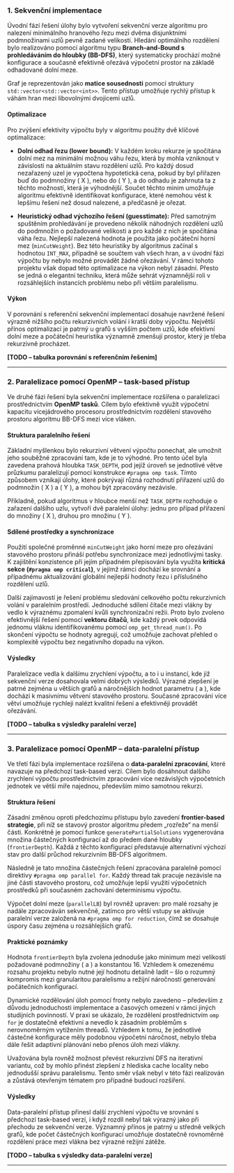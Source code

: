 
### **1. Sekvenční implementace**

Úvodní fází řešení úlohy bylo vytvoření sekvenční verze algoritmu pro nalezení minimálního hranového řezu mezi dvěma disjunktními podmnožinami uzlů pevně zadané velikosti. Hledání optimálního rozdělení bylo realizováno pomocí algoritmu typu **Branch-and-Bound s prohledáváním do hloubky (BB-DFS)**, který systematicky prochází možné konfigurace a současně efektivně ořezává výpočetní prostor na základě odhadované dolní meze.

Graf je reprezentován jako **matice sousednosti** pomocí struktury `std::vector<std::vector<int>>`. Tento přístup umožňuje rychlý přístup k váhám hran mezi libovolnými dvojicemi uzlů.

#### Optimalizace

Pro zvýšení efektivity výpočtu byly v algoritmu použity dvě klíčové optimalizace:

- **Dolní odhad řezu (lower bound):** V každém kroku rekurze je spočítána dolní mez na minimální možnou váhu řezu, která by mohla vzniknout v závislosti na aktuálním stavu rozdělení uzlů. Pro každý dosud nezařazený uzel je vypočtena hypotetická cena, pokud by byl přiřazen buď do podmnožiny \( X \), nebo do \( Y \), a do odhadu je zahrnuta ta z těchto možností, která je výhodnější. Součet těchto minim umožňuje algoritmu efektivně identifikovat konfigurace, které nemohou vést k lepšímu řešení než dosud nalezené, a předčasně je ořezat.

- **Heuristický odhad výchozího řešení (guesstimate):** Před samotným spuštěním prohledávání je provedeno několik náhodných rozdělení uzlů do podmnožin o požadované velikosti a pro každé z nich je spočítána váha řezu. Nejlepší nalezená hodnota je použita jako počáteční horní mez (`minCutWeight`). Bez této heuristiky by algoritmus začínal s hodnotou `INT_MAX`, případně se součtem vah všech hran, a v úvodní fázi výpočtu by nebylo možné provádět žádné ořezávání. V rámci tohoto projektu však dopad této optimalizace na výkon nebyl zásadní. Přesto se jedná o elegantní techniku, která může sehrát významnější roli v rozsáhlejších instancích problému nebo při větším paralelismu.

#### Výkon

V porovnání s referenční sekvenční implementací dosahuje navržené řešení výrazně nižšího počtu rekurzivních volání i kratší doby výpočtu. Největší přínos optimalizací je patrný u grafů s vyšším počtem uzlů, kde efektivní dolní meze a počáteční heuristika významně zmenšují prostor, který je třeba rekurzivně procházet.

**[TODO – tabulka porovnání s referenčním řešením]**

---

### **2. Paralelizace pomocí OpenMP – task-based přístup**

Ve druhé fázi řešení byla sekvenční implementace rozšířena o paralelizaci prostřednictvím **OpenMP tasků**. Cílem bylo efektivně využít výpočetní kapacitu vícejádrového procesoru prostřednictvím rozdělení stavového prostoru algoritmu BB-DFS mezi více vláken.

#### Struktura paralelního řešení

Základní myšlenkou bylo rekurzivní větvení výpočtu ponechat, ale umožnit jeho souběžné zpracování tam, kde je to výhodné. Pro tento účel byla zavedena prahová hloubka `TASK_DEPTH`, pod jejíž úroveň se jednotlivé větve průzkumu paralelizují pomocí konstrukce `#pragma omp task`. Tímto způsobem vznikají úlohy, které pokrývají různá rozhodnutí přiřazení uzlů do podmnožin \( X \) a \( Y \), a mohou být zpracovány nezávisle.

Příkladně, pokud algoritmus v hloubce menší než `TASK_DEPTH` rozhoduje o zařazení dalšího uzlu, vytvoří dvě paralelní úlohy: jednu pro případ přiřazení do množiny \( X \), druhou pro množinu \( Y \).

#### Sdílené prostředky a synchronizace

Použití společné proměnné `minCutWeight` jako horní meze pro ořezávání stavového prostoru přináší potřebu synchronizace mezi jednotlivými tasky. K zajištění konzistence při jejím případném přepisování byla využita **kritická sekce (`#pragma omp critical`)**, v jejímž rámci dochází ke srovnání a případnému aktualizování globální nejlepší hodnoty řezu i příslušného rozdělení uzlů.

Další zajímavostí je řešení problému sledování celkového počtu rekurzivních volání v paralelním prostředí. Jednoduché sdílení čítače mezi vlákny by vedlo k výraznému zpomalení kvůli synchronizační režii. Proto bylo zvoleno efektivnější řešení pomocí **vektoru čítačů**, kde každý prvek odpovídá jednomu vláknu identifikovanému pomocí `omp_get_thread_num()`. Po skončení výpočtu se hodnoty agregují, což umožňuje zachovat přehled o komplexitě výpočtu bez negativního dopadu na výkon.

#### Výsledky

Paralelizace vedla k dalšímu zrychlení výpočtu, a to i u instancí, kde již sekvenční verze dosahovala velmi dobrých výsledků. Výrazné zlepšení je patrné zejména u větších grafů a náročnějších hodnot parametru \( a \), kde dochází k masivnímu větvení stavového prostoru. Současné zpracování více větví umožňuje rychleji nalézt kvalitní řešení a efektivněji provádět ořezávání.
    
**[TODO – tabulka s výsledky paralelní verze]**

---

### **3. Paralelizace pomocí OpenMP – data-paralelní přístup**

Ve třetí fázi byla implementace rozšířena o **data-paralelní zpracování**, které navazuje na předchozí task-based verzi. Cílem bylo dosáhnout dalšího zrychlení výpočtu prostřednictvím zpracování více nezávislých výpočetních jednotek ve větší míře najednou, především mimo samotnou rekurzi.

#### Struktura řešení

Zásadní změnou oproti předchozímu přístupu bylo zavedení **frontier-based strategie**, při níž se stavový prostor algoritmu předem „rozřeže“ na menší části. Konkrétně je pomocí funkce `generatePartialSolutions` vygenerována množina částečných konfigurací až do předem dané hloubky (`frontierDepth`). Každá z těchto konfigurací představuje alternativní výchozí stav pro další průchod rekurzivním BB-DFS algoritmem.

Následně je tato množina částečných řešení zpracována paralelně pomocí direktivy `#pragma omp parallel for`. Každý thread tak pracuje nezávisle na jiné části stavového prostoru, což umožňuje lepší využití výpočetních prostředků při současném zachování determinismu výpočtu.

Výpočet dolní meze (`parallelLB`) byl rovněž upraven: pro malé rozsahy je nadále zpracováván sekvenčně, zatímco pro větší vstupy se aktivuje paralelní verze založená na `#pragma omp for reduction`, čímž se dosahuje úspory času zejména u rozsáhlejších grafů.

#### Praktické poznámky

Hodnota `frontierDepth` byla zvolena jednoduše jako minimum mezi velikostí požadované podmnožiny \( a \) a konstantou 16. Vzhledem k omezenému rozsahu projektu nebylo nutné její hodnotu detailně ladit – šlo o rozumný kompromis mezi granularitou paralelismu a režijní náročností generování počátečních konfigurací.

Dynamické rozdělování úloh pomocí fronty nebylo zavedeno – především z důvodu jednoduchosti implementace a časových omezení v rámci jiných studijních povinností. V praxi se ukázalo, že rozdělení prostřednictvím `omp for` je dostatečně efektivní a nevedlo k zásadním problémům s nerovnoměrným vytížením threadů. Vzhledem k tomu, že jednotlivé částečné konfigurace měly podobnou výpočetní náročnost, nebylo třeba dále řešit adaptivní plánování nebo přenos úloh mezi vlákny.

Uvažována byla rovněž možnost převést rekurzivní DFS na iterativní variantu, což by mohlo přinést zlepšení z hlediska cache locality nebo jednodušší správu paralelismu. Tento směr však nebyl v této fázi realizován a zůstává otevřeným tématem pro případné budoucí rozšíření.

#### Výsledky

Data-paralelní přístup přinesl další zrychlení výpočtu ve srovnání s předchozí task-based verzí, i když rozdíl nebyl tak výrazný jako při přechodu ze sekvenční verze. Významný přínos je patrný u středně velkých grafů, kde počet částečných konfigurací umožňuje dostatečně rovnoměrné rozdělení práce mezi vlákna bez výrazné režijní zátěže.

**[TODO – tabulka s výsledky data-paralelní verze]**

---